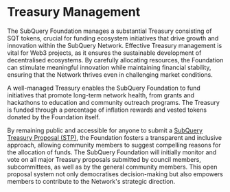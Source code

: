 # Treasury Management

The SubQuery Foundation manages a substantial Treasury consisting of SQT tokens, crucial for funding ecosystem initiatives that drive growth and innovation within the SubQuery Network. Effective Treasury management is vital for Web3 projects, as it ensures the sustainable development of decentralised ecosystems. By carefully allocating resources, the Foundation can stimulate meaningful innovation while maintaining financial stability, ensuring that the Network thrives even in challenging market conditions.

A well-managed Treasury enables the SubQuery Foundation to fund initiatives that promote long-term network health, from grants and hackathons to education and community outreach programs. The Treasury is funded through a percentage of inflation rewards and vested tokens donated by the Foundation itself. 

By remaining public and accessible for anyone to submit a [SubQuery Treasury Proposal (STP)](governance-process.md#subquery-treasury-proposals-stps), the Foundation fosters a transparent and inclusive approach, allowing community members to suggest compelling reasons for the allocation of funds. The SubQuery Foundation will initially monitor and vote on all major Treasury proposals submitted by council members, subcommittees, as well as by the general community members. This open proposal system not only democratises decision-making but also empowers members to contribute to the Network's strategic direction.
